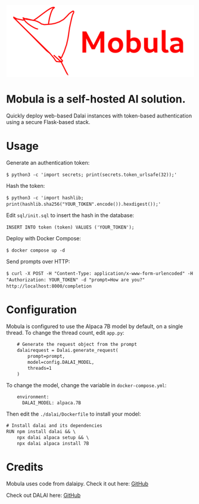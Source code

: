 ![Mobula logo](logo.png)

# Mobula is a self-hosted AI solution.

Quickly deploy web-based Dalai instances with token-based authentication using a secure Flask-based stack.

# Usage

Generate an authentication token:

`$ python3 -c 'import secrets; print(secrets.token_urlsafe(32));'`

Hash the token:

`$ python3 -c 'import hashlib; print(hashlib.sha256("YOUR_TOKEN".encode()).hexdigest());'`

Edit `sql/init.sql` to insert the hash in the database:

`INSERT INTO token (token) VALUES ('YOUR_TOKEN');`

Deploy with Docker Compose:

`$ docker compose up -d`

Send prompts over HTTP:

`$ curl -X POST -H "Content-Type: application/x-www-form-urlencoded" -H "Authorization: YOUR_TOKEN" -d "prompt=How are you?" http://localhost:8000/completion`

# Configuration

Mobula is configured to use the Alpaca 7B model by default, on a single thread. To change the thread count, edit `app.py`:

```
    # Generate the request object from the prompt
    dalairequest = Dalai.generate_request(
        prompt=prompt,
        model=config.DALAI_MODEL,
        threads=1
    )
```

To change the model, change the variable in `docker-compose.yml`:

```
    environment:
      DALAI_MODEL: alpaca.7B
```

Then edit the `./dalai/Dockerfile` to install your model:

```
# Install dalai and its dependencies
RUN npm install dalai && \
    npx dalai alpaca setup && \
    npx dalai alpaca install 7B
```

# Credits

Mobula uses code from dalaipy. Check it out here: [GitHub](https://github.com/wastella/dalaipy)

Check out DALAI here: [GitHub](https://github.com/cocktailpeanut/dalai)